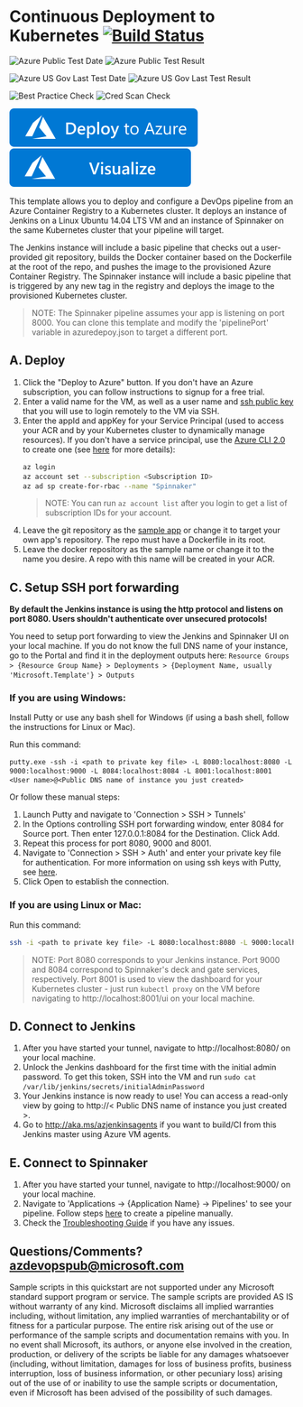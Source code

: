 # Continuous Deployment to Kubernetes [![Build Status](http://devops-ci.westcentralus.cloudapp.azure.com/job/qs/job/301-jenkins-acr-spinnaker-k8s/badge/icon)](http://devops-ci.westcentralus.cloudapp.azure.com/blue/organizations/jenkins/qs%2F301-jenkins-acr-spinnaker-k8s/activity)

![Azure Public Test Date](https://azurequickstartsservice.blob.core.windows.net/badges/301-jenkins-acr-spinnaker-k8s/PublicLastTestDate.svg)
![Azure Public Test Result](https://azurequickstartsservice.blob.core.windows.net/badges/301-jenkins-acr-spinnaker-k8s/PublicDeployment.svg)

![Azure US Gov Last Test Date](https://azurequickstartsservice.blob.core.windows.net/badges/301-jenkins-acr-spinnaker-k8s/FairfaxLastTestDate.svg)
![Azure US Gov Last Test Result](https://azurequickstartsservice.blob.core.windows.net/badges/301-jenkins-acr-spinnaker-k8s/FairfaxDeployment.svg)

![Best Practice Check](https://azurequickstartsservice.blob.core.windows.net/badges/301-jenkins-acr-spinnaker-k8s/BestPracticeResult.svg)
![Cred Scan Check](https://azurequickstartsservice.blob.core.windows.net/badges/301-jenkins-acr-spinnaker-k8s/CredScanResult.svg)

[![Deploy to Azure](https://raw.githubusercontent.com/Azure/azure-quickstart-templates/master/1-CONTRIBUTION-GUIDE/images/deploytoazure.svg?sanitize=true)](https://portal.azure.com/#create/Microsoft.Template/uri/https%3a%2f%2fraw.githubusercontent.com%2fAzure%2fazure-quickstart-templates%2fmaster%2f301-jenkins-acr-spinnaker-k8s%2fazuredeploy.json)
[![Visualize](https://raw.githubusercontent.com/Azure/azure-quickstart-templates/master/1-CONTRIBUTION-GUIDE/images/visualizebutton.svg?sanitize=true)](http://armviz.io/#/?load=https%3a%2f%2fraw.githubusercontent.com%2fAzure%2fazure-quickstart-templates%2fmaster%2f301-jenkins-acr-spinnaker-k8s%2fazuredeploy.json)

This template allows you to deploy and configure a DevOps pipeline from an Azure
Container Registry to a Kubernetes cluster. It deploys an instance of Jenkins on
a Linux Ubuntu 14.04 LTS VM and an instance of Spinnaker on the same Kubernetes
cluster that your pipeline will target.

The Jenkins instance will include a basic pipeline that checks out a
user-provided git repository, builds the Docker container based on the
Dockerfile at the root of the repo, and pushes the image to the provisioned
Azure Container Registry. The Spinnaker instance will include a basic pipeline
that is triggered by any new tag in the registry and deploys the image to the
provisioned Kubernetes cluster.

> NOTE: The Spinnaker pipeline assumes your app is listening on port 8000. You
> can clone this template and modify the 'pipelinePort' variable in
> azuredepoy.json to target a different port.

## A. Deploy

1. Click the "Deploy to Azure" button. If you don't have an Azure subscription,
   you can follow instructions to signup for a free trial.
1. Enter a valid name for the VM, as well as a user name and
   [ssh public key](https://docs.microsoft.com/azure/virtual-machines/virtual-machines-linux-mac-create-ssh-keys)
   that you will use to login remotely to the VM via SSH.
1. Enter the appId and appKey for your Service Principal (used to access your
   ACR and by your Kubernetes cluster to dynamically manage resources). If you
   don't have a service principal, use the
   [Azure CLI 2.0](https://docs.microsoft.com/cli/azure/install-azure-cli) to
   create one (see
   [here](https://docs.microsoft.com/cli/azure/create-an-azure-service-principal-azure-cli?toc=%2fazure%2fazure-resource-manager%2ftoc.json)
   for more details):
   ```bash
   az login
   az account set --subscription <Subscription ID>
   az ad sp create-for-rbac --name "Spinnaker"
   ```
   > NOTE: You can run `az account list` after you login to get a list of
   > subscription IDs for your account.
1. Leave the git repository as the
   [sample app](https://github.com/azure-devops/spin-kub-demo) or change it to
   target your own app's repository. The repo must have a Dockerfile in its
   root.
1. Leave the docker repository as the sample name or change it to the name you
   desire. A repo with this name will be created in your ACR.

## C. Setup SSH port forwarding

**By default the Jenkins instance is using the http protocol and listens on
port 8080. Users shouldn't authenticate over unsecured protocols!**

You need to setup port forwarding to view the Jenkins and Spinnaker UI on your
local machine. If you do not know the full DNS name of your instance, go to the
Portal and find it in the deployment outputs here:
`Resource Groups > {Resource Group Name} > Deployments > {Deployment Name, usually 'Microsoft.Template'} > Outputs`

### If you are using Windows:

Install Putty or use any bash shell for Windows (if using a bash shell, follow
the instructions for Linux or Mac).

Run this command:

```
putty.exe -ssh -i <path to private key file> -L 8080:localhost:8080 -L 9000:localhost:9000 -L 8084:localhost:8084 -L 8001:localhost:8001 <User name>@<Public DNS name of instance you just created>
```

Or follow these manual steps:

1. Launch Putty and navigate to 'Connection > SSH > Tunnels'
1. In the Options controlling SSH port forwarding window, enter 8084 for Source
   port. Then enter 127.0.0.1:8084 for the Destination. Click Add.
1. Repeat this process for port 8080, 9000 and 8001.
1. Navigate to 'Connection > SSH > Auth' and enter your private key file for
   authentication. For more information on using ssh keys with Putty, see
   [here](https://docs.microsoft.com/azure/virtual-machines/virtual-machines-linux-ssh-from-windows#create-a-private-key-for-putty).
1. Click Open to establish the connection.

### If you are using Linux or Mac:

Run this command:

```bash
ssh -i <path to private key file> -L 8080:localhost:8080 -L 9000:localhost:9000 -L 8084:localhost:8084 -L 8001:localhost:8001 <User name>@<Public DNS name of instance you just created>
```

> NOTE: Port 8080 corresponds to your Jenkins instance. Port 9000 and 8084
> correspond to Spinnaker's deck and gate services, respectively. Port 8001 is
> used to view the dashboard for your Kubernetes cluster - just run
> `kubectl proxy` on the VM before navigating to http://localhost:8001/ui on
> your local machine.

## D. Connect to Jenkins

1. After you have started your tunnel, navigate to http://localhost:8080/ on
   your local machine.
1. Unlock the Jenkins dashboard for the first time with the initial admin
   password. To get this token, SSH into the VM and run
   `sudo cat /var/lib/jenkins/secrets/initialAdminPassword`
1. Your Jenkins instance is now ready to use! You can access a read-only view by
   going to http://< Public DNS name of instance you just created >.
1. Go to http://aka.ms/azjenkinsagents if you want to build/CI from this Jenkins
   master using Azure VM agents.

## E. Connect to Spinnaker

1. After you have started your tunnel, navigate to http://localhost:9000/ on
   your local machine.
1. Navigate to 'Applications -> {Application Name} -> Pipelines' to see your
   pipeline. Follow steps
   [here](http://www.spinnaker.io/docs/kubernetes-source-to-prod#section-1-create-a-spinnaker-application)
   to create a pipeline manually.
1. Check the
   [Troubleshooting Guide](http://www.spinnaker.io/docs/troubleshooting-guide)
   if you have any issues.

## Questions/Comments? azdevopspub@microsoft.com

Sample scripts in this quickstart are not supported under any Microsoft standard
support program or service. The sample scripts are provided AS IS without
warranty of any kind. Microsoft disclaims all implied warranties including,
without limitation, any implied warranties of merchantability or of fitness for
a particular purpose. The entire risk arising out of the use or performance of
the sample scripts and documentation remains with you. In no event shall
Microsoft, its authors, or anyone else involved in the creation, production, or
delivery of the scripts be liable for any damages whatsoever (including, without
limitation, damages for loss of business profits, business interruption, loss of
business information, or other pecuniary loss) arising out of the use of or
inability to use the sample scripts or documentation, even if Microsoft has been
advised of the possibility of such damages.
